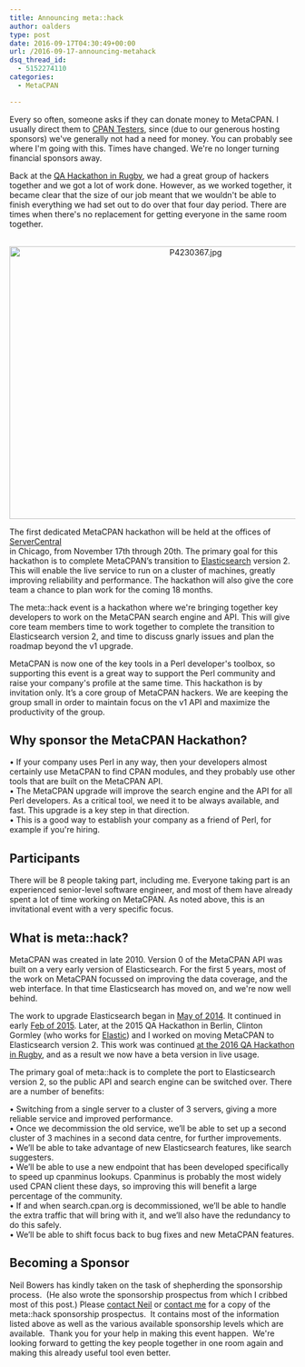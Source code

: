 ```yaml
---
title: Announcing meta::hack
author: oalders
type: post
date: 2016-09-17T04:30:49+00:00
url: /2016-09-17-announcing-metahack
dsq_thread_id:
  - 5152274110
categories:
  - MetaCPAN

---
```

Every so often, someone asks if they can donate money to MetaCPAN. I usually direct them to [CPAN Testers][1], since (due to our generous hosting sponsors) we've generally not had a need for money. You can probably see where I'm going with this. Times have changed. We're no longer turning financial sponsors away.

Back at the [QA Hackathon in Rugby][2], we had a great group of hackers together and we got a lot of work done. However, as we worked together, it became clear that the size of our job meant that we wouldn't be able to finish everything we had set out to do over that four day period. There are times when there's no replacement for getting everyone in the same room together.

<center>
  <br /> <a href="https://www.flickr.com/photos/jj_perl/25991401684/in/album-72157667398548526/" title="P4230367.jpg"><img loading="lazy" src="https://c5.staticflickr.com/2/1669/25991401684_7e29da3427_z.jpg" width="640" height="480" alt="P4230367.jpg" /></a><br />
</center>

The first dedicated MetaCPAN hackathon will be held at the offices of [ServerCentral][3]  
in Chicago, from November 17th through 20th. The primary goal for this hackathon is to complete MetaCPAN’s transition to [Elasticsearch][4] version 2. This will enable the live service to run on a cluster of machines, greatly improving reliability and performance. The hackathon will also give the core team a chance to plan work for the coming 18 months.

The meta::hack event is a hackathon where we're bringing together key developers to work on the MetaCPAN search engine and API. This will give core team members time to work together to complete the transition to Elasticsearch version 2, and time to discuss gnarly issues and plan the roadmap beyond the v1 upgrade.

MetaCPAN is now one of the key tools in a Perl developer's toolbox, so supporting this event is a great way to support the Perl community and raise your company's profile at the same time. This hackathon is by invitation only. It’s a core group of MetaCPAN hackers. We are keeping the group small in order to maintain focus on the v1 API and maximize the productivity of the group.

## Why sponsor the MetaCPAN Hackathon?

• If your company uses Perl in any way, then your developers almost certainly use MetaCPAN to find CPAN modules, and they probably use other tools that are built on the MetaCPAN API.  
• The MetaCPAN upgrade will improve the search engine and the API for all Perl developers. As a critical tool, we need it to be always available, and fast. This upgrade is a key step in that direction.  
• This is a good way to establish your company as a friend of Perl, for example if you're hiring.

## Participants

There will be 8 people taking part, including me. Everyone taking part is an experienced senior-level software engineer, and most of them have already spent a lot of time working on MetaCPAN. As noted above, this is an invitational event with a very specific focus.

## What is meta::hack?

MetaCPAN was created in late 2010. Version 0 of the MetaCPAN API was built on a very early version of Elasticsearch. For the first 5 years, most of the work on MetaCPAN focussed on improving the data coverage, and the web interface. In that time Elasticsearch has moved on, and we're now well behind.

The work to upgrade Elasticsearch began in [May of 2014][5]. It continued in early [Feb of 2015][6]. Later, at the 2015 QA Hackathon in Berlin, Clinton Gormley (who works for [Elastic][7]) and I worked on moving MetaCPAN to Elasticsearch version 2. This work was continued [at the 2016 QA Hackathon in Rugby][8], and as a result we now have a beta version in live usage.

The primary goal of meta::hack is to complete the port to Elasticsearch version 2, so the public API and search engine can be switched over. There are a number of benefits:

• Switching from a single server to a cluster of 3 servers, giving a more reliable service and improved performance.  
• Once we decommission the old service, we’ll be able to set up a second cluster of 3 machines in a second data centre, for further improvements.  
• We’ll be able to take advantage of new Elasticsearch features, like search suggesters.  
• We’ll be able to use a new endpoint that has been developed specifically to speed up cpanminus lookups. Cpanminus is probably the most widely used CPAN client these days, so improving this will benefit a large percentage of the community.  
• If and when search.cpan.org is decommissioned, we’ll be able to handle the extra traffic that will bring with it, and we’ll also have the redundancy to do this safely.  
• We’ll be able to shift focus back to bug fixes and new MetaCPAN features.

## Becoming a Sponsor

Neil Bowers has kindly taken on the task of shepherding the sponsorship process.  (He also wrote the sponsorship prospectus from which I cribbed most of this post.) Please [contact Neil][9] or [contact me][10] for a copy of the meta::hack sponsorship prospectus.  It contains most of the information listed above as well as the various available sponsorship levels which are available.  Thank you for your help in making this event happen.  We're looking forward to getting the key people together in one room again and making this already useful tool even better.

 [1]: https://members.enlightenedperl.org/drupal/donate-cpan-testers
 [2]: http://blogs.perl.org/users/neilb/2016/05/the-qa-hackathon-2016-was-a-great-success.html
 [3]: https://www.servercentral.com/
 [4]: https://www.elastic.co/products/elasticsearch
 [5]: https://github.com/metacpan/metacpan-api/pull/312
 [6]: https://github.com/metacpan/metacpan-api/pull/398
 [7]: https://www.elastic.co/
 [8]: https://github.com/metacpan/metacpan-api/pull/448
 [9]: https://metacpan.org/author/NEILB
 [10]: https://metacpan.org/author/OALDERS
